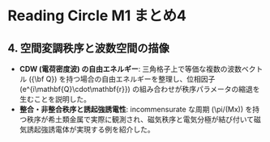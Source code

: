 # Reading Circle M1 まとめ4

## 4. 空間変調秩序と波数空間の描像

- **CDW (電荷密度波) の自由エネルギー**: 三角格子上で等価な複数の波数ベクトル \({\bf Q}\) を持つ場合の自由エネルギーを整理し、位相因子 \(e^{i\mathbf{Q}\cdot\mathbf{r}}\) の組み合わせが秩序パラメータの縮退を生むことを説明した。
- **整合・非整合秩序と誘起強誘電性**: incommensurate な周期 \(\pi/(Mx)\) を持つ秩序が希土類金属で実際に観測され、磁気秩序と電気分極が結び付いて磁気誘起強誘電体が実現する例を紹介した。
